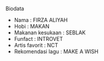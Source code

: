 Biodata
* Nama : FIRZA ALIYAH
* Hobi : MAKAN
* Makanan kesukaan : SEBLAK
* Funfact : INTROVET
* Artis favorit : NCT
* Rekomendasi lagu : MAKE A WISH
